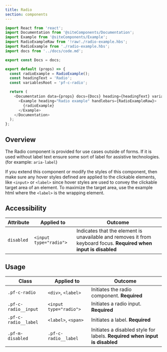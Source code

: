 ```yaml
---
title: Radio
section: components
---
```

```js
import React from 'react';
import Documentation from '@siteComponents/Documentation';
import Example from '@siteComponents/Example';
import RadioExampleRaw from '!raw!./radio-example.hbs';
import RadioExample from './radio-example.hbs';
import docs from '../docs/code.md';

export const Docs = docs;

export default (props) => {
  const radioExample = RadioExample();
  const headingText = 'Radio';
  const variablesRoot = 'pf-c-radio';

  return (
    <Documentation data={props} docs={Docs} heading={headingText} variablesRoot={variablesRoot}>
      <Example heading="Radio example" handlebars={RadioExampleRaw}>
        {radioExample}
      </Example>
    </Documentation>
  );
};
```

## Overview

The Radio component is provided for use cases outside of forms. If it is used without label text ensure some sort of label for assistive technologies. (for example: `aria-label`)

If you extend this component or modify the styles of this component, then make sure any hover styles defined are applied to the clickable elements, like `<input>` or `<label>` since hover styles are used to convey the clickable target area of an element. To maximize the target area, use the example html where the `<label>` is the wrapping element.

## Accessibility

| Attribute | Applied to | Outcome |
| -- | -- | -- |
| `disabled` | `<input type="radio">` | Indicates that the element is unavailable and removes it from keyboard focus. **Required when input is disabled** |

## Usage

| Class | Applied to | Outcome |
| -- | -- | -- |
| `.pf-c-radio` | `<div>`, `<label>` |  Initiates the radio component. **Required**  |
| `.pf-c-radio__input` | `<input type="radio">` |  Initiates a radio input. **Required**  |
| `.pf-c-radio__label` | `<label>`, `<span>` |  Initiates a label. **Required**  |
| `.pf-m-disabled` | `.pf-c-radio__label` |  Initiates a disabled style for labels. **Required when input is disabled** |